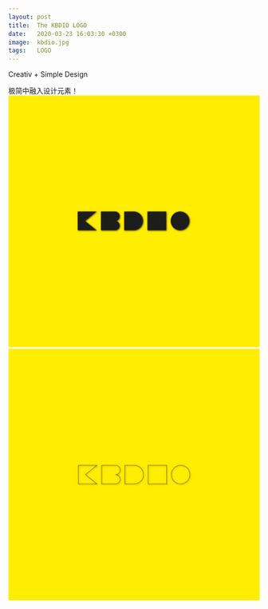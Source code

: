 ```yaml
---
layout: post
title:  The KBDIO LOGO
date:   2020-03-23 16:03:30 +0300
image:  kbdio.jpg
tags:   LOGO
---
```

Creativ + Simple Design

极简中融入设计元素！
![](img/kbdio.jpg)
![](img/kbdiologo_outline.jpg)
